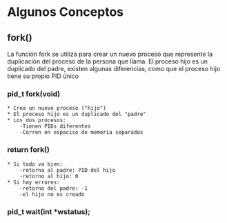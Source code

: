 # Algunos Conceptos
## fork()
La función fork se utiliza para crear un nuevo proceso que represente la duplicación del proceso de la persona que llama.
El proceso hijo es un duplicado del padre, existen algunas diferencias, como que el proceso hijo tiene su propio PID único

### pid_t fork(void)
    * Crea un nuevo proceso ("hijo")
    * El proceso hijo es un duplicado del "padre"
    * Los dos procesos:
        -Tienen PIDs diferentes
        -Corren en espaciso de memoria separados

### return fork()
    * Si todo va bien:
        -retorna al padre: PID del hijo
        -retorno al hijo: 0
    * Si hay errores:
        -retorno del padre: -1
        -el hijo no es creado

### pid_t wait(int *wstatus);
    
